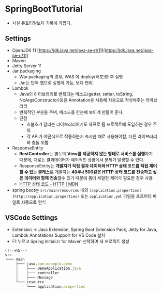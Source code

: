 # SpringBootTutorial
- 사실 듀토리얼보다 기록에 가깝다.

## Settings

- OpenJDK 11 [https://jdk.java.net/java-se-ri/11](https://jdk.java.net/java-se-ri/11)
- Maven
- Jetty Server 11
- Jar packaging
	- War packaging의 경우, WAS 에 deploy(배포)한 후 실행
	- Jar는 단독 앱으로 실행이 가능, 보다 편리
- Lombok
	- Java의 라이브러리로 반복되는 메소드(getter, setter, toString, NoArgsConstructor)등을 Annotation을 사용해 자동으로 작성해주는 라이브러리
	- 반복적인 부분을 주며, 메소드를 한눈에 보이게 만들어 준다.
	- 단점
		- 호불호가 갈리는 라이브러리이기도 하므로 팀 프로젝트에 도입하는 경우 주의
		- 각 API가 어떤식으로 작동하는지 숙지한 채로 사용해야함, 다른 라이브러리와 충돌 위험
- ResponseEntity
	- **RestController**는 별도의 **View를 제공하지 않는 형태로 서비스를 실행**하기 때문에, 때로는 결과데이터가 예외적인 상황에서 문제가 발생할 수 있다.
	- ResponseEntity는 **개발자가 직접 결과 데이터와 HTTP 상태 코드를 직접 제어할 수 있는 클래스**로 개발자는 **404나 500같은 HTTP 상태 코드를 전송하고 싶은 데이터와 함께 전송**할수 있기 때문에 좀더 세밀한 제어가 필요한 경우 사용
	- [HTTP 상태 코드 - HTTP | MDN](https://developer.mozilla.org/ko/docs/Web/HTTP/Status)
- spring boot는 `src/main/resources` 내의 `[application.properties](http://application.properties)` 또는 `application.yml` 파일을 프로퍼티 파일로 자동으로 인식

## VSCode Settings

- Extension → Java Extension, Spring Boot Extension Pack, Jetty for Java, Lombok Annotations Support for VS Code 설치
- F1 누르고 Spring Initializr for Maven 선택하여 새 프로젝트 생성

```jsx
<!--구조-->
src
└─── main
     ├─── java.com.example.demo
     │    ├─── DemoApplication.java
     │    ├─── controller
     │    ├─── Message
     └─── resource
          └─── application.properties
```
